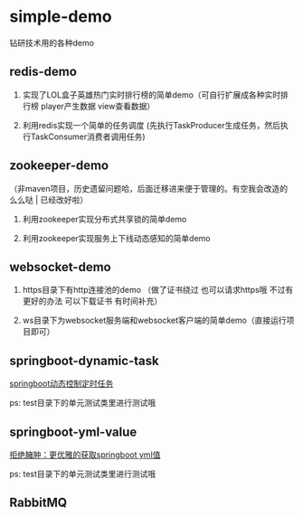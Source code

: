 # simple-demo
钻研技术用的各种demo

## redis-demo 

1. 实现了LOL盒子英雄热门实时排行榜的简单demo（可自行扩展成各种实时排行榜 player产生数据 view查看数据）

2. 利用redis实现一个简单的任务调度 (先执行TaskProducer生成任务，然后执行TaskConsumer消费者调用任务)

## zookeeper-demo 

（非maven项目，历史遗留问题哈，后面迁移进来便于管理的。有空我会改造的么么哒 | 已经改好啦）

1. 利用zookeeper实现分布式共享锁的简单demo

2. 利用zookeeper实现服务上下线动态感知的简单demo

## websocket-demo

1. https目录下有http连接池的demo （做了证书绕过 也可以请求https哦 不过有更好的办法 可以下载证书 有时间补充）

2. ws目录下为websocket服务端和websocket客户端的简单demo（直接运行项目即可）

## springboot-dynamic-task

[springboot动态控制定时任务](https://juejin.im/post/5cf099556fb9a07ef2010716)

ps: test目录下的单元测试类里进行测试哦

## springboot-yml-value

[拒绝臃肿：更优雅的获取springboot yml值](https://juejin.im/post/5cf49068e51d45105d63a4b3) 

ps: test目录下的单元测试类里进行测试哦

## RabbitMQ

